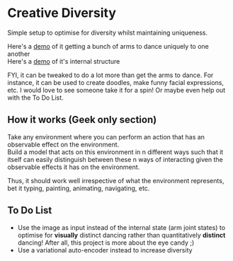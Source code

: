 Creative Diversity
===
Simple setup to optimise for diversity whilst maintaining uniqueness.

Here's a [demo](https://www.youtube.com/watch?v=b_T1iQYkQRk) of it getting a bunch of arms to dance uniquely to one another  
Here's a [demo](https://www.youtube.com/watch?v=SvkLbaj4irA) of it's internal structure 

FYI, it can be tweaked to do a lot more than get the arms to dance. For instance, it can be used to create doodles, make funny facial expressions, etc. I would love to see someone take it for a spin! Or maybe even help out with the To Do List.

How it works (Geek only section)
---
Take any environment where you can perform an action that has an observable effect on the environment.  
Build a model that acts on this environment in n different ways such that it itself can easily distinguish between these n ways of interacting given the observable effects it has on the environment.

Thus, it should work well irrespective of what the environment represents, bet it typing, painting, animating, navigating, etc.

To Do List
 ---
 - Use the image as input instead of the internal state (arm joint states) to optimise for **visually** distinct dancing rather than quantitatively **distinct** dancing! After all, this project is more about the eye candy ;)
 - Use a variational auto-encoder instead to increase diversity